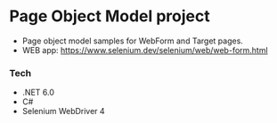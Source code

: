 # Page Object Model project
- Page object model samples for WebForm and Target pages.
- WEB app: https://www.selenium.dev/selenium/web/web-form.html

### Tech
- .NET 6.0
- C#
- Selenium WebDriver 4